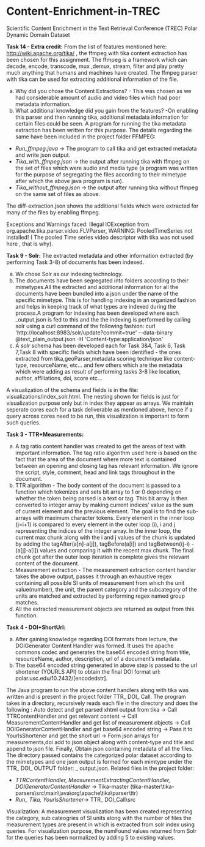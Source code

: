# Content-Enrichment-in-TREC
Scientific Content Enrichment in the Text Retrieval Conference (TREC) Polar Dynamic Domain Dataset

<B>Task 14 - Extra credit:</B>
From the list of features mentioned here: http://wiki.apache.org/tika/ , the ffmpeg with tika content extraction has been chosen for this assignment. The ffmpeg is a framework which can decode, encode, transcode, mux ,demux, stream, filter and play pretty much anything that humans and machines have created. The ffmpeg parser with tika can be used for extracting additional information of the file.
<ol type="a"><li>Why did you chose the Content Extractions? -	This was chosen as we had considerable amount of audio and video files which had poor metadata information. 
<li>What additional knowledge did you gain from the features? -On enabling this parser and then running tika, additional metadata information for certain files could be seen. A program for running the tika metadata extraction has been written for this purpose. The details regarding the same have been included in the project folder FFMPEG:</ol>
<ul>
<li><i>Run_ffmpeg.java</i> -> The program to call tika and get extracted metadata and write json output. </li>
<li>	<i>Tika_with_ffmpeg.json</i> -> the output after running tika with ffmpeg on the set of files which were audio and media type (a program was written for the purpose of segregating the files according to their mimetype after which the above java program is run).</li>
<li>	<i>Tika_without_ffmpeg.json</i> -> the output after running tika without ffmpeg on the same set of files as above.</li>
</ul>
The diff-extraction.json shows the additional fields which were extracted for many of the files by enabling ffmpeg.
<p>Exceptions and Warnings faced:
Illegal IOException from org.apache.tika.parser.video.FLVParser,
WARNING: PooledTimeSeries not installed! ( The pooled Time series video descriptor with tika was not used here , that is why).</p>

<B>Task 9 - Solr:</B>
The extracted metadata and other information extracted (by performing Task 3-8) of documents has been indexed.
<ol type="a"><li>We chose Solr as our indexing technology.</li>
<li>The documents have been segregated into folders according to their mimetypes.All the extracted and additional information for all the documents have been bundled into a json under the name of the specific mimetype. This is for handling indexing in an organized fashion and helps in keeping track of what types are indexed during the process.A program for indexing has been developed where each <mimetype>_output.json is fed to this and the the indexing is performed by calling solr using a curl command of the following fashion:
	curl 'http://localhost:8983/solr/update?commit=true' --data-binary @text_plain_output.json
	-H 'Content-type:application/json' </li>
<li>A solr schema has been developed each for Task 3&4, Task 6, Task 7,Task 8 with specific fields which have been identified - the ones extracted from tika,geoParser,metadata scoring technique like content-type, resourceName, etc… and few others which are the metadata which were adding as result of performing tasks 3-8 like location, author, affiliations, doi, score etc…</li></ol>
A visualization of the schema and fields is in the file: visualizations/index_solr.html. The nesting shown for fields is just for visualization purpose only but in index they appear as arrays. We maintain seperate cores each for a task deliverable as mentioned above, hence if a query across cores need to be run, this visualization is important to form such queries.

<B>Task 3 - TTR+Measurements:</B>
<ol type="a"><li>A tag ratio content handler was created to get the areas of text with important information. The tag ratio algorithm used here is based on the fact that the area of the document where more text is contained between an opening and closing tag has relevant information. We ignore the script, style, comment, head and link tags throughout in the document. </li>
<li>TTR algorithm - The body content of the document is passed to a function which tokenizes  and sets bit array to 1 or 0 depending on whether the token being parsed is a text or tag. This bit array is then converted to integer array by making current indices’ value as the sum of current element and the previous element. The goal is to find the sub-arrays with maximum character tokens. Every element in the inner loop (j=i+1) is compared to every element in the outer loop (i), i and j representing the indices of the integer array. In the inner loop, the current max chunk along with the i and j values of the chunk is updated by adding the tagAfter(a[n]-a[j]), tagBefore(a[i]) and tagBetween((j-i) - (a[j]-a[i]) values and comparing it with the recent max chunk. The final chunk got after the outer loop iteration is complete gives the relevant content of the document. </li>
<li>Measurement extraction - The measurement extraction content handler takes the above output, passes it through an exhaustive regex containing all possible SI units of measurement from which the unit value(number), the unit, the parent category and the subcategory of the units are matched and extracted by performing regex named group matches. </li>
<li>All the extracted measurement objects are returned as output from this function. </li> </ol>

<B>Task 4 - DOI+ShortUrl:</B>
<ol type="a"><li>After gaining knowledge regarding DOI formats from lecture, the DOIGenerator Content Handler was formed. It uses the apache commons codec and generates the base64 encoded string from title, resourceName, author, description, url of a document’s metadata. </li>
<li>The base64 encoded string generated in above step is passed to the url shortener (YOURLS API) to obtain the final DOI format url: polar.usc.edu/10.2432/[encodedstr]. </li></ol>
The Java program to run the above content handlers along with tika was written and is present in the project folder TTR_ DOI_ Call. The program takes in a directory, recursively reads each file in the directory and does the following : Auto detect and get parsed xhtml output from tika -> Call TTRContentHandler and get relevant content -> Call MeasurementContentHandler and get list of measurement objects -> Call DOIGeneratorContentHandler and get base64 encoded string -> Pass it to YourlsShortener and get the short url -> Form json arrays for measurements,doi add to json object along with content-type and title and append to json file. Finally, Obtain json containing metadata of all the files. The directory passed contains the categorized polar dataset according to the mimetypes and one json output is formed for each mimtype under the TTR_ DOI_ OUTPUT folder: <mime>_ output.json.
Related files in the project folder:
<ul><li><i>TTRContentHandler, MeasurementExtractingContentHandler, DOIGeneratorContentHandler</i> ->  Tika-master (tika-master\tika-parsers\src\main\java\org\apache\tika\parser\ttr)</li>
<li><i>Run_ Tika, YourlsShortener</i>-> TTR_ DOI_Call\src </li></ul>
Visualization: A measurement visualization has been created representing the category, sub cateogries of SI units along with the number of files the measurement types are present in which is extracted from solr index using queries. For visualization purpose, the numFound values returned from Solr for the queries has been normalized by adding 5 to existing values.
